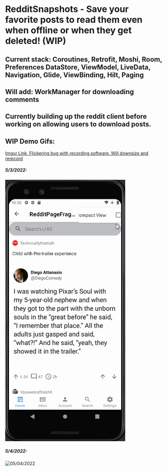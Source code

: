 # RedditSnapshots - Save your favorite posts to read them even when offline or when they get deleted! (WIP)

## Current stack: Coroutines, Retrofit, Moshi, Room, Preferences DataStore, ViewModel, LiveData, Navigation, Glide, ViewBinding, Hilt, Paging
## Will add: WorkManager for downloading comments


## Currently building up the reddit client before working on allowing users to download posts.

## WIP Demo Gifs:
[Imgur Link, Flickering bug with recording software. Will downsize and rerecord](https://i.imgur.com/YcBM8jd.gif)


##### 5/3/2022:

<img src='https://raw.githubusercontent.com/Jimmy-2/gifs/main/redditsnapshots/May3demo.gif' title='May 3 wip demo gif' width='' alt='05/03/2022' />

##### 5/4/2022:

<img src='https://github.com/Jimmy-2/gifs/blob/main/redditsnapshots/May4demo.gif?raw=true' title='May 4 wip demo gif' width='' alt='05/04/2022' />


